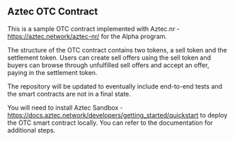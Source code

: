 ## Aztec OTC Contract

This is a sample OTC contract implemented with Aztec.nr - https://aztec.network/aztec-nr/ for the Alpha program.

The structure of the OTC contract contains two tokens, a sell token and the settlement token. Users can create sell offers using the sell token and buyers can browse through unfulfilled sell offers and accept an offer, paying in the settlement token.

The repository will be updated to eventually include end-to-end tests and the smart contracts are not in a final state.

You will need to install Aztec Sandbox - https://docs.aztec.network/developers/getting_started/quickstart to deploy the OTC smart contract locally.
You can refer to the documentation for additional steps.